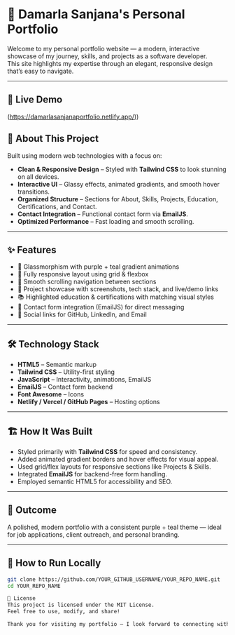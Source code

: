 # 🌟 Damarla Sanjana's Personal Portfolio

Welcome to my personal portfolio website — a modern, interactive showcase of my journey, skills, and projects as a software developer.  
This site highlights my expertise through an elegant, responsive design that’s easy to navigate.

---
## 🚀 Live Demo
(https://damarlasanjanaportfolio.netlify.app/))

## 🚀 About This Project
Built using modern web technologies with a focus on:

- **Clean & Responsive Design** – Styled with **Tailwind CSS** to look stunning on all devices.  
- **Interactive UI** – Glassy effects, animated gradients, and smooth hover transitions.  
- **Organized Structure** – Sections for About, Skills, Projects, Education, Certifications, and Contact.  
- **Contact Integration** – Functional contact form via **EmailJS**.  
- **Optimized Performance** – Fast loading and smooth scrolling.

---

## ✨ Features
- 🎨 Glassmorphism with purple + teal gradient animations  
- 📱 Fully responsive layout using grid & flexbox  
- 🎯 Smooth scrolling navigation between sections  
- 💼 Project showcase with screenshots, tech stack, and live/demo links  
- 📚 Highlighted education & certifications with matching visual styles  
- 💌 Contact form integration (EmailJS) for direct messaging  
- 🔗 Social links for GitHub, LinkedIn, and Email  

---

## 🛠 Technology Stack
- **HTML5** – Semantic markup  
- **Tailwind CSS** – Utility-first styling  
- **JavaScript** – Interactivity, animations, EmailJS  
- **EmailJS** – Contact form backend  
- **Font Awesome** – Icons  
- **Netlify / Vercel / GitHub Pages** – Hosting options  

---

## 🏗 How It Was Built
- Styled primarily with **Tailwind CSS** for speed and consistency.  
- Added animated gradient borders and hover effects for visual appeal.  
- Used grid/flex layouts for responsive sections like Projects & Skills.  
- Integrated **EmailJS** for backend-free form handling.  
- Employed semantic HTML5 for accessibility and SEO.  

---

## 🎯 Outcome
A polished, modern portfolio with a consistent purple + teal theme — ideal for job applications, client outreach, and personal branding.

---

## 🔗 How to Run Locally
```bash
git clone https://github.com/YOUR_GITHUB_USERNAME/YOUR_REPO_NAME.git
cd YOUR_REPO_NAME

📜 License
This project is licensed under the MIT License.
Feel free to use, modify, and share!

Thank you for visiting my portfolio — I look forward to connecting with you!
